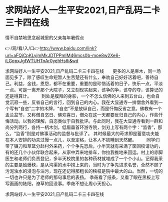 # 求网站好人一生平安2021,日产乱码二卡三卡四在线
情不自禁地思念起城里的父亲每年暑假点

👉/观/看/入/口👉http://www.baidu.com/link?url=aFQjCpKLyjmMkJDTPPmIM46mcs0b-moe8w2Xe6-iLGqpxJgfWTUHTnAr0yehHs6i&wd

求网站好人一生平安2021,日产乱码二卡三卡四在线　　更多的人是麻木，同一场面见多了，除了感叹生命短暂人生苦楚还有什么，奉劝自己好好活着吧，善待自己。利益，金钱，恩怨，都不在重要，重要的是珍惜活着的日子，快乐一点，平淡一点。可是一离开那个大院子，又立刻现实起来，该争的争，该夺的夺，该算记的还是得算计。
　　到处是膜拜的身影，一个不怎么信佛的人来到五台山，也会自觉沉寂一些，反省自己的言行，回到自己的内心。我在大显通寺一排僧舍外看到一个写有“自恣”二字的木牌，“自恣”不是放纵自己，而是忏悔反省之意。佛教有一个盂兰盆节，又称僧自恣日、佛欢喜日，僧众在这一天都要反归自己的内心，作些忏悔活动。以我的理解，自恣类似于自我批评。与此同时，我在大显通寺看到一群和尚分列两行，各持一柄木剑，低眉垂首环游寺院，剑刃上写有两个字：“监香”，那么，“监香”则是对佛事活动的监督与批评了。
其时候最大的苛求即是蓄意功夫能在本人安排的功夫过慢一点儿，以至定格，让本人不妨睡到天然醒。
　　同学们带了镰刀和草篮分赴村外采药，个个争先恐后，小半天就有采满了筐回校请功的，有的还几个小伙伴联合起来，从家中弄来地排车，你拉我推地来回运。村上的赤脚医生和老师们负责登记，多半天校院里的各种药材就堆成了一个个小山。记得我采的主要是蛤蟆秧，是从沟渠的水中捞上来的，当时为了争先进求名誉，全然不顾了污泥浊水的浸泡与沾污，现在还记得那粗长的秧枝是院中最大的山。当然，一切的一切也许只是为了老师的那句事后的表扬。
季莜看了纸条，又看了眼在黑板上写写画画的陆阳，潦草的回没事。季莜不想让周小天担心。

求网站好人一生平安2021,日产乱码二卡三卡四在线
